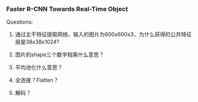 ### Faster R-CNN Towards Real-Time Object

Questions:

1. 通过主干特征提取网络，输入的图片为600x600x3，为什么获得的公共特征层是38x38x1024?

2. 图片的shape三个数字相乘什么意思？

3. 平均池化什么意思？

4. 全连接？Flatten？

5. 解码？
